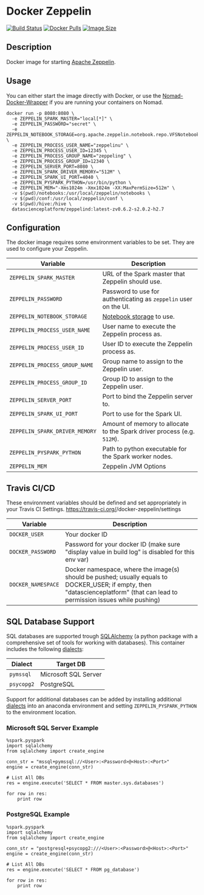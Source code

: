 # Docker Zeppelin

[![Build Status](https://travis-ci.org/Data-Science-Platform/docker-zeppelin.svg?branch=master)](https://travis-ci.org/Data-Science-Platform/docker-zeppelin)
[![Docker Pulls](https://img.shields.io/docker/pulls/datascienceplatform/zeppelind.svg?maxAge=2592000)](https://hub.docker.com/r/datascienceplatform/zeppelind/)
[![Image Size](https://images.microbadger.com/badges/image/data-science-platform/zeppelind.svg)](https://microbadger.com/images/datascienceplatform/zeppelind "Get your own image badge on microbadger.com")

## Description

Docker image for starting [Apache Zeppelin](https://zeppelin.apache.org/).

## Usage

You can either start the image directly with Docker, or use the [Nomad-Docker-Wrapper](https://github.com/Data-Science-Platform/nomad-docker-wrapper) if you are running your containers on Nomad.

```
docker run -p 8080:8080 \
  -e ZEPPELIN_SPARK_MASTER="local[*]" \
  -e ZEPPELIN_PASSWORD="secret" \
  -e ZEPPELIN_NOTEBOOK_STORAGE=org.apache.zeppelin.notebook.repo.VFSNotebookRepo \
  -e ZEPPELIN_PROCESS_USER_NAME="zeppelinu" \
  -e ZEPPELIN_PROCESS_USER_ID=12345 \
  -e ZEPPELIN_PROCESS_GROUP_NAME="zeppeling" \
  -e ZEPPELIN_PROCESS_GROUP_ID=12340 \
  -e ZEPPELIN_SERVER_PORT=8080 \
  -e ZEPPELIN_SPARK_DRIVER_MEMORY="512M" \
  -e ZEPPELIN_SPARK_UI_PORT=4040 \
  -e ZEPPELIN_PYSPARK_PYTHON=/usr/bin/python \
  -e ZEPPELIN_MEM="-Xms1024m -Xmx1024m -XX:MaxPermSize=512m" \
  -v $(pwd)/notebooks:/usr/local/zeppelin/notebooks \
  -v $(pwd)/conf:/usr/local/zeppelin/conf \
  -v $(pwd)/hive:/hive \
  datascienceplatform/zeppelind:latest-zv0.6.2-s2.0.2-h2.7
```

## Configuration

The docker image requires some environment variables to be set. They are used to configure your Zeppelin.

| Variable | Description |
| -------- | ----------- |
| `ZEPPELIN_SPARK_MASTER` | URL of the Spark master that Zeppelin should use. |
| `ZEPPELIN_PASSWORD` | Password to use for authenticating as `zeppelin` user on the UI. |
| `ZEPPELIN_NOTEBOOK_STORAGE` | [Notebook storage](https://zeppelin.apache.org/docs/0.6.0/storage/storage.html) to use. |
| `ZEPPELIN_PROCESS_USER_NAME` | User name to execute the Zeppelin process as. |
| `ZEPPELIN_PROCESS_USER_ID` | User ID to execute the Zeppelin process as. |
| `ZEPPELIN_PROCESS_GROUP_NAME` | Group name to assign to the Zeppelin user. |
| `ZEPPELIN_PROCESS_GROUP_ID` | Group ID to assign to the Zeppelin user. |
| `ZEPPELIN_SERVER_PORT` | Port to bind the Zeppelin server to. |
| `ZEPPELIN_SPARK_UI_PORT` | Port to use for the Spark UI. |
| `ZEPPELIN_SPARK_DRIVER_MEMORY` | Amount of memory to allocate to the Spark driver process (e.g. `512M`). |
| `ZEPPELIN_PYSPARK_PYTHON` | Path to python executable for the Spark worker nodes. |
| `ZEPPELIN_MEM` | Zeppelin JVM Options |

## Travis CI/CD

These environment variables should be defined and set appropriately in your Travis CI Settings.
https://travis-ci.org/<your travis account name>/docker-zeppelin/settings

| Variable | Description |
| -------- | ----------- |
| `DOCKER_USER` | Your docker ID |
| `DOCKER_PASSWORD` | Password for your docker ID (make sure "display value in build log" is disabled for this env var)|
| `DOCKER_NAMESPACE` | Docker namespace, where the image(s) should be pushed; usually equals to DOCKER_USER; if empty, then "datascienceplatform" (that can lead to permission issues while pushing) |

## SQL Database Support

SQL databases are supported trough [SQLAlchemy](https://docs.sqlalchemy.org/en/latest/) (a python package  with a comprehensive set of tools for working with databases). This container includes the following [dialects](https://docs.sqlalchemy.org/en/latest/dialects/):

| Dialect | Target DB |
| ------- | --------- |
| `pymssql` | Microsoft SQL Server |
| `psycopg2` | PostgreSQL |

Support for additional databases can be added by installing additional [dialects](https://docs.sqlalchemy.org/en/latest/dialects/) into an anaconda environment and setting `ZEPPELIN_PYSPARK_PYTHON` to the environment location.

###  Microsoft SQL Server Example

```
%spark.pyspark
import sqlalchemy
from sqlalchemy import create_engine

conn_str = "mssql+pymssql://<User>:<Password>@<Host>:<Port>"
engine = create_engine(conn_str)

# List All DBs
res = engine.execute('SELECT * FROM master.sys.databases')

for row in res:
    print row
```

###  PostgreSQL Example

```
%spark.pyspark
import sqlalchemy
from sqlalchemy import create_engine

conn_str = "postgresql+psycopg2:///<User>:<Password>@<Host>:<Port>"
engine = create_engine(conn_str)

# List All DBs
res = engine.execute('SELECT * FROM pg_database')

for row in res:
    print row
```


